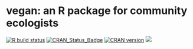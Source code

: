 # vegan: an R package for community ecologists

<!-- badges: start -->
[![R build
status](https://github.com/vegandevs/vegan/workflows/R-CMD-check/badge.svg)](https://github.com/vegandevs/vegan/actions)
[![CRAN\_Status\_Badge](https://www.r-pkg.org/badges/version/vegan)](https://cran.r-project.org/package=vegan)
[![CRAN version](http://www.r-pkg.org/badges/version/vegan)](http://cran.rstudio.com/web/packages/vegan/index.html) [![](http://cranlogs.r-pkg.org/badges/grand-total/vegan)](http://cran.rstudio.com/web/packages/vegan/index.html)
<!-- badges: end -->
